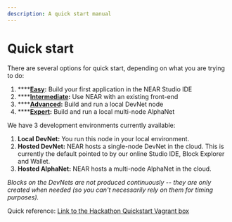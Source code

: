 ```yaml
---
description: A quick start manual
---
```


# Quick start

There are several options for quick start, depending on what you are trying to do:

1. \*\*\*\*[**Easy**](easy.md)**:** Build your first application in the NEAR Studio IDE
2. \*\*\*\*[**Intermediate**](medium.md)**:** Use NEAR with an existing front-end
3. \*\*\*\*[**Advanced**](advanced.md)**:** Build and run a local DevNet node
4. \*\*\*\*[**Expert**](expert.md)**:** Build and run a local multi-node AlphaNet

We have 3 development environments currently available:

1. **Local DevNet:** You run this node in your local environment.
2. **Hosted DevNet:** NEAR hosts a single-node DevNet in the cloud. This is currently the default pointed to by our online Studio IDE, Block Explorer and Wallet.
3. **Hosted AlphaNet:** NEAR hosts a multi-node AlphaNet in the cloud.

_Blocks on the DevNets are not produced continuously -- they are only created when needed \(so you can't necessarily rely on them for timing purposes\)._

Quick reference: [Link to the Hackathon Quickstart Vagrant box](https://github.com/nearprotocol/integration-quickstart)

